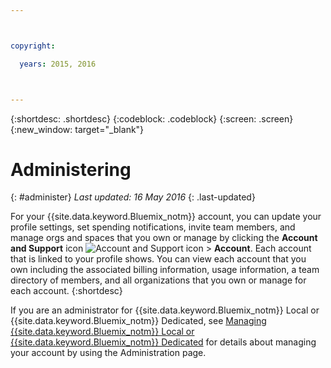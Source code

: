 ```yaml
---



copyright:

  years: 2015, 2016



---
```


{:shortdesc: .shortdesc}
{:codeblock: .codeblock}
{:screen: .screen}
{:new_window: target="_blank"}

<!-- staging only content beginning -->

# Administering
{: #administer}
*Last updated: 16 May 2016*
{: .last-updated}

For your {{site.data.keyword.Bluemix_notm}} account, you can update your profile settings, set spending notifications, invite team members, and manage orgs and spaces that you own or manage by clicking the **Account and Support** icon ![Account and Support icon](../admin/images/account_support.svg) &gt; **Account**. Each account that is linked to your profile shows. You can view each account that you own including the associated billing information, usage information, a team directory of members, and all organizations that you own or manage for each account.
{:shortdesc}

If you are an administrator for {{site.data.keyword.Bluemix_notm}} Local or {{site.data.keyword.Bluemix_notm}} Dedicated, see [Managing {{site.data.keyword.Bluemix_notm}} Local or {{site.data.keyword.Bluemix_notm}} Dedicated](index.html#mng) for details about managing your account by using the Administration page.

